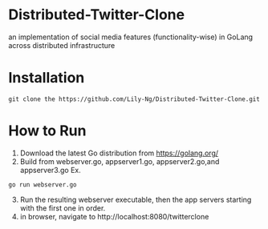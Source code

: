 # Distributed-Twitter-Clone
an implementation of social media features (functionality-wise) in GoLang across distributed infrastructure

# Installation
```
git clone the https://github.com/Lily-Ng/Distributed-Twitter-Clone.git
```

# How to Run
1) Download the latest Go distribution from https://golang.org/
2) Build from webserver.go, appserver1.go, appserver2.go,and appserver3.go
Ex.
```
go run webserver.go
```
3) Run the resulting webserver executable, then the app servers starting with the first one in order.
4) in browser, navigate to http://localhost:8080/twitterclone

